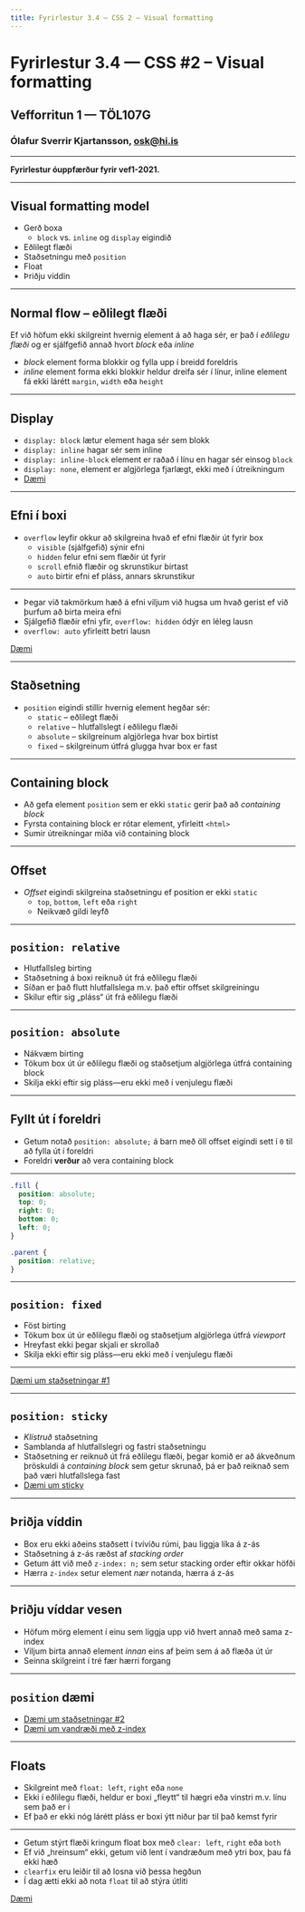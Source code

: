 ```yaml
---
title: Fyrirlestur 3.4 — CSS 2 – Visual formatting
---
```


# Fyrirlestur 3.4 — CSS #2 – Visual formatting

## Vefforritun 1 — TÖL107G

### Ólafur Sverrir Kjartansson, [osk@hi.is](mailto:osk@hi.is)

---

**Fyrirlestur óuppfærður fyrir vef1-2021.**

---

## Visual formatting model

* Gerð boxa
  * `block` vs. `inline` og `display` eigindið
* Eðlilegt flæði
* Staðsetningu með `position`
* Float
* Þriðju víddin

***

## Normal flow – eðlilegt flæði

Ef við höfum ekki skilgreint hvernig element á að haga sér, er það í _eðlilegu flæði_ og er sjálfgefið annað hvort _block_ eða _inline_

* _block_ element forma blokkir og fylla upp í breidd foreldris
* _inline_ element forma ekki blokkir heldur dreifa sér í línur, inline element fá ekki lárétt `margin`, `width` eða `height`

***

## Display

* `display: block` lætur element haga sér sem blokk
* `display: inline` hagar sér sem inline
* `display: inline-block` element er raðað í línu en hagar sér einsog `block`
* `display: none`, element er algjörlega fjarlægt, ekki með í útreikningum
* [Dæmi](daemi/visual-formatting/01.display.html)

***

## Efni í boxi

* `overflow` leyfir okkur að skilgreina hvað ef efni flæðir út fyrir box
  * `visible` (sjálfgefið) sýnir efni
  * `hidden` felur efni sem flæðir út fyrir
  * `scroll` efnið flæðir og skrunstikur birtast
  * `auto` birtir efni ef pláss, annars skrunstikur

***

* Þegar við takmörkum hæð á efni viljum við hugsa um hvað gerist ef við þurfum að birta meira efni
* Sjálgefið flæðir efni yfir, `overflow: hidden`  ódýr en léleg lausn
* `overflow: auto` yfirleitt betri lausn

[Dæmi](daemi/visual-formatting/02.overflow.html)

***

## Staðsetning

* `position` eigindi stillir hvernig element hegðar sér:
  * `static` – eðlilegt flæði
  * `relative` – hlutfallslegt í eðlilegu flæði
  * `absolute` – skilgreinum algjörlega hvar box birtist
  * `fixed` – skilgreinum útfrá glugga hvar box er fast

***

## Containing block

* Að gefa element `position` sem er ekki `static` gerir það að _containing block_
* Fyrsta containing block er rótar element, yfirleitt `<html>`
* Sumir útreikningar miða við containing block

***

## Offset

* _Offset_ eigindi skilgreina staðsetningu ef position er ekki `static`
  * `top`, `bottom`, `left` eða `right`
  * Neikvæð gildi leyfð

***

## `position: relative`

* Hlutfallsleg birting
* Staðsetning á boxi reiknuð út frá eðlilegu flæði
* Síðan er það flutt hlutfallslega m.v. það eftir offset skilgreiningu
* Skilur eftir sig „pláss“ út frá eðlilegu flæði

***

## `position: absolute`

* Nákvæm birting
* Tökum box út úr eðlilegu flæði og staðsetjum algjörlega útfrá containing block
* Skilja ekki eftir sig pláss—eru ekki með í venjulegu flæði

***

## Fyllt út í foreldri

* Getum notað `position: absolute;` á barn með öll offset eigindi sett í `0` til að fylla út í foreldri
* Foreldri **verður** að vera containing block

***

```css
.fill {
  position: absolute;
  top: 0;
  right: 0;
  bottom: 0;
  left: 0;
}

.parent {
  position: relative;
}
```

***

## `position: fixed`

* Föst birting
* Tökum box út úr eðlilegu flæði og staðsetjum algjörlega útfrá _viewport_
* Hreyfast ekki þegar skjali er skrollað
* Skilja ekki eftir sig pláss—eru ekki með í venjulegu flæði

***

[Dæmi um staðsetningar #1](daemi/visual-formatting/03.position.html)

***

## `position: sticky`

* _Klístruð_ staðsetning
* Samblanda af hlutfallslegri og fastri staðsetningu
* Staðsetning er reiknuð út frá eðlilegu flæði, þegar komið er að ákveðnum þröskuldi á _containing block_ sem getur skrunað, þá er það reiknað sem það væri hlutfallslega fast
* [Dæmi um sticky](daemi/visual-formatting/04.sticky.html)

***

## Þriðja víddin

* Box eru ekki aðeins staðsett í tvívíðu rúmi, þau liggja líka á z-ás
* Staðsetning á z-ás ræðst af _stacking order_
* Getum átt við með `z-index: n;` sem setur stacking order eftir okkar höfði
* Hærra `z-index` setur element _nær_ notanda, hærra á z-ás

***

## Þriðju víddar vesen

* Höfum mörg element í einu sem liggja upp við hvert annað með sama z-index
* Viljum birta annað element _innan_ eins af þeim sem á að flæða út úr
* Seinna skilgreint í tré fær hærri forgang

***

## `position` dæmi

* [Dæmi um staðsetningar #2](daemi/visual-formatting/05.position2.html)
* [Dæmi um vandræði með z-index](daemi/visual-formatting/06.zindex-hover.html)

***

## Floats

* Skilgreint með `float: left`, `right` eða `none`
* Ekki í eðlilegu flæði, heldur er boxi „fleytt“ til hægri eða vinstri m.v. línu sem það er í
* Ef það er ekki nóg lárétt pláss er boxi ýtt niður þar til það kemst fyrir

***

* Getum stýrt flæði kringum float box með `clear: left`, `right` eða `both`
* Ef við „hreinsum“ ekki, getum við lent í vandræðum með ytri box, þau fá ekki hæð
* `clearfix` eru leiðir til að losna við þessa hegðun
* Í dag ætti ekki að nota `float` til að stýra útliti

[Dæmi](daemi/visual-formatting/07.float.html)
